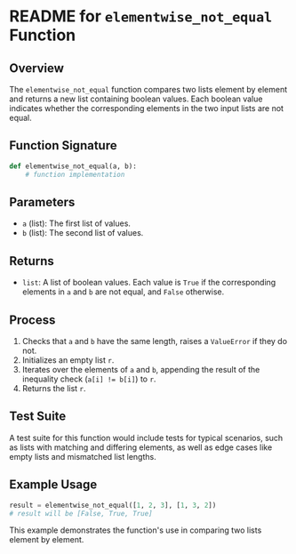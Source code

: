 
# README for `elementwise_not_equal` Function

## Overview

The `elementwise_not_equal` function compares two lists element by element and returns a new list containing boolean values. Each boolean value indicates whether the corresponding elements in the two input lists are not equal.

## Function Signature

```python
def elementwise_not_equal(a, b):
    # function implementation
```

## Parameters

- `a` (list): The first list of values.
- `b` (list): The second list of values.

## Returns

- `list`: A list of boolean values. Each value is `True` if the corresponding elements in `a` and `b` are not equal, and `False` otherwise.

## Process

1. Checks that `a` and `b` have the same length, raises a `ValueError` if they do not.
2. Initializes an empty list `r`.
3. Iterates over the elements of `a` and `b`, appending the result of the inequality check (`a[i] != b[i]`) to `r`.
4. Returns the list `r`.

## Test Suite

A test suite for this function would include tests for typical scenarios, such as lists with matching and differing elements, as well as edge cases like empty lists and mismatched list lengths.

## Example Usage

```python
result = elementwise_not_equal([1, 2, 3], [1, 3, 2])
# result will be [False, True, True]
```

This example demonstrates the function's use in comparing two lists element by element.
